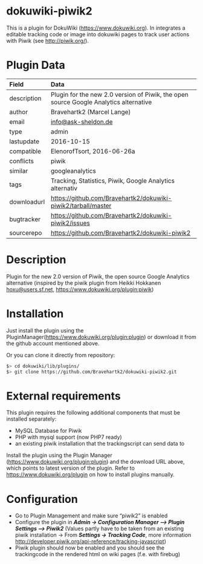 dokuwiki-piwik2
===============

This is a plugin for DokuWiki (https://www.dokuwiki.org). In integrates a editable tracking code or image into dokuwiki pages to track user actions with Piwik (see http://piwik.org/).

Plugin Data
===============

Field        | Data
:------------|:--------------------------------------------------------------------------------------
description  | Plugin for the new 2.0 version of Piwik, the open source Google Analytics alternative
author       | Bravehartk2 (Marcel Lange)
email        | info@ask-sheldon.de
type         | admin
lastupdate   | 2016-10-15
compatible   | ElenorofTsort, 2016-06-26a
conflicts    | piwik
similar      | googleanalytics
tags         | Tracking, Statistics, Piwik, Google Analytics alternativ
downloadurl  | https://github.com/Bravehartk2/dokuwiki-piwik2/tarball/master
bugtracker   | https://github.com/Bravehartk2/dokuwiki-piwik2/issues
sourcerepo   | https://github.com/Bravehartk2/dokuwiki-piwik2

Description
===============
Plugin for the new 2.0 version of Piwik, the open source Google Analytics alternative (inspired by the piwik plugin from Heikki Hokkanen <hoxu@users.sf.net>, https://www.dokuwiki.org/plugin:piwik)

Installation
===============
Just install the plugin using the PluginManager(https://www.dokuwiki.org/plugin:plugin) or download it from the github account mentioned above.

Or you can clone it directly from repository:
```bash
$> cd dokuwiki/lib/plugins/
$> git clone https://github.com/Bravehartk2/dokuwiki-piwik2.git
```

External requirements
===============

This plugin requires the following additional components that must be installed separately:

  * MySQL Database for Piwik
  * PHP with mysql support (now PHP7 ready)
  * an existing piwik installation that the trackingscript can send data to

Install the plugin using the Plugin Manager (https://www.dokuwiki.org/plugin:plugin) and the download URL above, which points to latest version of the plugin. Refer to https://www.dokuwiki.org/plugin on how to install plugins manually.

Configuration
===============
  - Go to Plugin Management and make sure “piwik2” is enabled
  - Configure the plugin in ***Admin -> Configuration Manager –> Plugin Settings –> Piwik2*** (Values partly have to be taken from an existing piwik installation -> From ***Settings -> Tracking Code***, more information http://developer.piwik.org/api-reference/tracking-javascript)
  - Piwik plugin should now be enabled and you should see the trackingcode in the rendered html on wiki pages (f.e. with firebug)
